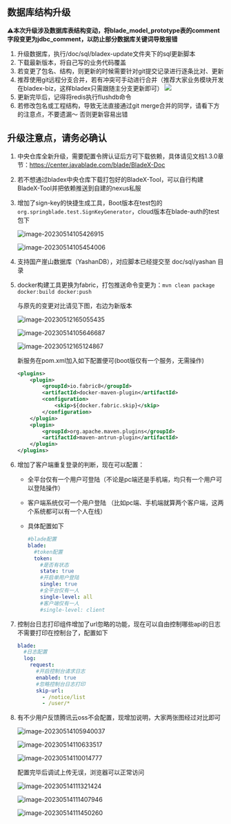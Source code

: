 ## 数据库结构升级

⚠️**本次升级涉及数据库表结构变动，将blade_model_prototype表的comment字段变更为jdbc_comment，以防止部分数据库关键词导致报错**



1. 升级数据库，执行/doc/sql/bladex-update文件夹下的sql更新脚本
2. 下载最新版本，将自己写的业务代码覆盖
3. 若变更了包名、结构，则更新的时候需要针对git提交记录进行逐条比对、更新
4. 推荐使用git远程分支合并，若有冲突可手动进行合并（推荐大家业务模块开发在bladex-biz，这样bladex只需跟随主分支更新即可）
   ![](../images/screenshot_1581252278475-0618718.png)
5. 更新完毕后，记得将redis执行flushdb命令
6. 若修改包名或工程结构，导致无法直接通过git merge合并的同学，请看下方的注意点，不要遗漏～ 否则更新容易出错



## 升级注意点，请务必确认

1. 中央仓库全新升级，需要配置令牌认证后方可下载依赖，具体请见文档1.3.0章节：https://center.javablade.com/blade/BladeX-Doc

2. 若不想通过bladex中央仓库下载打包好的BladeX-Tool，可以自行构建BladeX-Tool并把依赖推送到自建的nexus私服

3. 增加了sign-key的快捷生成工具，Boot版本在test包的`org.springblade.test.SignKeyGenerator`，cloud版本在blade-auth的test包下

   ![image-20230514105426915](../images/image-20230514105426915.png)

   ![image-20230514105454006](../images/image-20230514105454006.png)

4. 支持国产崖山数据库（YashanDB），对应脚本已经提交至 doc/sql/yashan 目录

5. docker构建工具更换为fabric，打包推送命令变更为：`mvn clean package docker:build docker:push `

   与原先的变更对比请见下图，右边为新版本

   ![image-20230512165055435](../images/image-20230512165055435.png)

   ![image-20230514105646687](../images/image-20230514105646687.png)

   ![image-20230512165124867](../images/image-20230512165124867.png)

   新服务在pom.xml加入如下配置便可(boot版仅有一个服务，无需操作)

   ```xml
   <plugins>
       <plugin>
           <groupId>io.fabric8</groupId>
           <artifactId>docker-maven-plugin</artifactId>
           <configuration>
               <skip>${docker.fabric.skip}</skip>
           </configuration>
       </plugin>
       <plugin>
           <groupId>org.apache.maven.plugins</groupId>
           <artifactId>maven-antrun-plugin</artifactId>
       </plugin>
   </plugins>
   ```

6. 增加了客户端重复登录的判断，现在可以配置：

   * 全平台仅有一个用户可登陆（不论是pc端还是手机端，均只有一个用户可以登陆操作） 

   * 客户端系统仅可一个用户登陆 （比如pc端、手机端就算两个客户端，这两个系统都可以有一个人在线）

   * 具体配置如下

     ```yaml
     #blade配置
     blade:
       #token配置
       token:
         #是否有状态
         state: true
         #开启单用户登陆
         single: true
         #全平台仅有一人
         single-level: all
         #客户端仅有一人
         #single-level: client
     ```

7. 控制台日志打印组件增加了url忽略的功能，现在可以自由控制哪些api的日志不需要打印在控制台了，配置如下

   ```yaml
   blade:
     #日志配置
     log:
       request:
         #开启控制台请求日志
         enabled: true
         #忽略控制台日志打印
         skip-url: 
           - /notice/list
           - /user/*
   ```

8. 有不少用户反馈腾讯云oss不会配置，现增加说明，大家两张图经过对比即可

   ![image-20230514105940037](../images/image-20230514105940037.png)

   ![image-20230514110633517](../images/image-20230514110633517.png)

   ![image-20230514110014777](../images/image-20230514110014777.png)

   配置完毕后调试上传无误，浏览器可以正常访问

   ![image-20230514111321424](../images/image-20230514111321424.png)

   ![image-20230514111407946](../images/image-20230514111407946.png)

   ![image-20230514111450260](../images/image-20230514111450260.png)

   

   